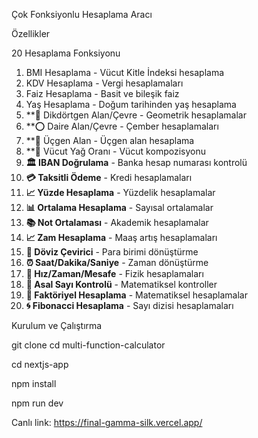 Çok Fonksiyonlu Hesaplama Aracı



Özellikler


20 Hesaplama Fonksiyonu

1. BMI Hesaplama - Vücut Kitle İndeksi hesaplama
2. KDV Hesaplama - Vergi hesaplamaları
3.  Faiz Hesaplama - Basit ve bileşik faiz
4. Yaş Hesaplama - Doğum tarihinden yaş hesaplama
5. **📐 Dikdörtgen Alan/Çevre - Geometrik hesaplamalar
6. **⭕ Daire Alan/Çevre - Çember hesaplamaları
7. **🔺 Üçgen Alan - Üçgen alan hesaplama
8. **💪 Vücut Yağ Oranı - Vücut kompozisyonu
9. **🏛️ IBAN Doğrulama** - Banka hesap numarası kontrolü
10. **💳 Taksitli Ödeme** - Kredi hesaplamaları
11. **📈 Yüzde Hesaplama** - Yüzdelik hesaplamalar
12. **📊 Ortalama Hesaplama** - Sayısal ortalamalar
13. **📚 Not Ortalaması** - Akademik hesaplamalar
14. **📈 Zam Hesaplama** - Maaş artış hesaplamaları
15. **💱 Döviz Çevirici** - Para birimi dönüştürme
16. **⏰ Saat/Dakika/Saniye** - Zaman dönüştürme
17. **🚗 Hız/Zaman/Mesafe** - Fizik hesaplamaları
18. **🔢 Asal Sayı Kontrolü** - Matematiksel kontroller
19. **🧮 Faktöriyel Hesaplama** - Matematiksel hesaplamalar
20. **🌀 Fibonacci Hesaplama** - Sayı dizisi hesaplamaları



Kurulum ve Çalıştırma


git clone <repository-url>
cd multi-function-calculator

cd nextjs-app

npm install

npm run dev

Canlı link: [https://final-gamma-silk.vercel.app/
](https://final-blush-six.vercel.app/)
